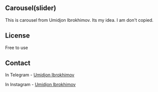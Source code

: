 ## Carousel(slider)
This is carousel from Umidjon Ibrokhimov. Its my idea. I am don't copied.

## License
Free to use

## Contact
In Telegram - [Umidjon Ibrokhimov](https://t.me/umidjon_ibrokhimov)

In Instagram - [Umidjon Ibrokhimov](https://instagram.com/ibrokhimov.live)